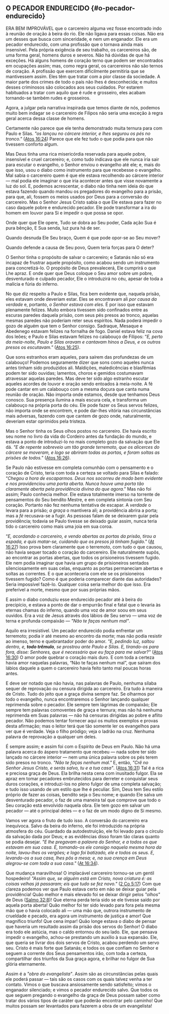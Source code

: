 ## O PECADOR ENDURECIDO {#o-pecador-endurecido}

ERA BEM IMPROVÁVEL que o carcereiro alguma vez fosse encontrado indo à reunião de oração à beira do rio. Ele não ligava para essas coisas. Não era um desses que busca com sinceridade, e nem um enganador. Ele era um pecador endurecido, com uma profissão que o tornava ainda mais insensível. Pela própria exigência de seu trabalho, os carcereiros são, de uma forma geral, homens duros e severos. Não há dúvidas de que há exceções. Há alguns homens de coração terno que podem ser encontrados em ocupações assim; mas, como regra geral, os carcereiros não são ternos de coração. A profissão que exercem dificilmente permitiria que se mantivessem assim. Eles têm que tratar com a pior classe da sociedade. A maior parte dos crimes de todo o país não lhes é desconhecida; e muitos desses criminosos são colocados aos seus cuidados. Por estarem habituados a tratar com aquilo que é rude e grosseiro, eles acabam tornando-se também rudes e grosseiros.

Agora, a julgar pela narrativa inspirada que temos diante de nós, podemos muito bem indagar se o carcereiro de Filipos não seria uma exceção à regra geral acerca dessa classe de homens.

Certamente não parece que ele tenha demonstrado muita ternura para com Paulo e Silas. _&quot;os lançou no cárcere interior, e lhes segurou os pés no tronco.&quot;_ ([Atos 16:24](http://bibliaonline.com.br/acf/atos/16/24)) Parece que ele fez tudo o que podia para que não tivessem conforto algum.

Mas Deus tinha uma rica misericórdia reservada para aquele pobre, insensível e cruel carcereiro; e, como tudo indicava que ele nunca iria sair para escutar o evangelho, o Senhor enviou o evangelho até ele; e, mais do que isso, usou o diabo como instrumento para que recebesse o evangelho. Mal sabia o carcereiro quem é que ele estava recolhendo ao cárcere interior — mal podia ele imaginar o que iria acontecer antes que visse novamente a luz do sol. E, podemos acrescentar, o diabo não tinha nem ideia do que estava fazendo quando mandou os pregadores do evangelho para a prisão, para que, ali, fossem os meios usados por Deus para a conversão do carcereiro. Mas o Senhor Jesus Cristo sabia o que Ele estava para fazer no caso daquele pobre e endurecido pecador. Ele pode transformar a ira do homem em louvor para Si e impedir o que possa se opor.

Onde quer que Ele opere, Tudo se dobra ao Seu poder, Cada ação Sua é pura bênção, E Sua senda, luz pura há de ser.

Quando desnuda Ele Seu braço, Quem é que pode opor-se ao Seu mover?

Quando defende a causa de Seu povo, Quem teria forças para O deter?

O Senhor tinha o propósito de salvar o carcereiro; e Satanás não só era incapaz de frustrar aquele propósito, como acabou sendo um instrumento para concretizá-lo. O propósito de Deus prevalecerá, Ele cumprirá o que Lhe apraz. E onde quer que Deus coloque o Seu amor sobre um pobre, desventurado e culpado pecador, Ele o introduzirá no céu, apesar de toda a malícia e fúria do inferno.

No que diz respeito a Paulo e Silas, fica bem evidente que, naquela prisão, eles estavam onde deveriam estar. Eles se encontravam ali _por causa da verdade_ e, portanto, _o Senhor estava com eles_. É por isso que estavam plenamente felizes. Muito embora tivessem sido confinados entre as escuras paredes daquela prisão, com seus pés presos ao tronco, aquelas mesmas paredes não poderiam reter seus espíritos. Nada poderá impedir o gozo de alguém que tem o Senhor consigo. Sadraque, Mesaque e Abedenego estavam felizes na fornalha de fogo. Daniel estava feliz na cova dos leões; e Paulo e Silas estavam felizes no calabouço de Filipos: “_E, perto da meia-noite, Paulo e Silas oravam e cantavam hinos a Deus, e os outros presos os escutavam.&quot;_ ([Atos 16:25](http://bibliaonline.com.br/acf/atos/16/25)).

Que sons estranhos eram aqueles, para saírem das profundezas de um calabouço! Podemos seguramente dizer que sons como aqueles nunca antes tinham sido produzidos ali. Maldições, maledicências e blasfêmias podem ter sido ouvidas; lamentos, choros e gemidos costumavam atravessar aquelas paredes. Mas deve ter sido algo estranho escutar aqueles acordes de louvor e oração sendo entoados à meia-noite. A fé pode cantar em um calabouço com a mesma doçura que canta numa reunião de oração. Não importa onde estamos, desde que tenhamos Deus conosco. Sua presença ilumina a mais escura cela, e transforma um calabouço na própria porta do céu. Ele pode fazer os Seus servos felizes, não importa onde se encontrem, e pode dar-lhes vitória nas circunstâncias mais adversas, fazendo com que cantem de gozo onde, naturalmente, deveriam estar oprimidos pela tristeza.

Mas o Senhor tinha os Seus olhos postos no carcereiro. Ele havia escrito seu nome no livro da vida do Cordeiro antes da fundação do mundo, e estava a ponto de introduzi-lo no mais completo gozo da salvação que Ele dá. _&quot;E de repente sobreveio um tão grande terremoto, que os alicerces do cárcere se moveram, e logo se abriram todas as portas, e foram soltas as prisões de todos.&quot;_ ([Atos 16:26](http://bibliaonline.com.br/acf/atos/16/26)).

Se Paulo não estivesse em completa comunhão com o pensamento e o coração de Cristo, teria com toda a certeza se voltado para Silas e falado: “_Chegou a hora de escaparmos. Deus nos socorreu de modo bem evidente e nos providenciou uma porta aberta. Nunca houve uma porta tão claramente aberta pela providência divina do que agora_.” Mas não foi assim; Paulo conhecia melhor. Ele estava totalmente imerso na torrente de pensamentos do Seu bendito Mestre, e em completa sintonia com Seu coração. Portanto não fez nenhuma tentativa de escapar. A _verdade_ o levara para a prisão; _a graça_ o mantivera ali; a providência abrira a porta; mas a _fé_ recusava-se a fugir. As pessoas falam de se deixarem guiar pela providência; todavia se Paulo tivesse se deixado guiar assim, nunca teria tido o carcereiro como mais uma joia em sua coroa.

“_E, acordando o carcereiro, e vendo abertas as portas da prisão, tirou a espada, e quis matar-se, cuidando que os presos já tinham fugido.&quot;_ ([At 16:27](http://bibliaonline.com.br/acf/atos/16/27)) Isso prova bem claramente que o terremoto, com tudo o que causou, não havia sequer tocado o coração do carcereiro. Ele naturalmente supôs, ao encontrar as portas abertas, que todos os prisioneiros tivessem fugido. Ele nem podia imaginar que havia um grupo de prisioneiros sentados silenciosamente em suas celas, enquanto as portas permaneciam abertas e soltas as correntes. E o que aconteceria com ele se os prisioneiros tivessem fugido? Como é que poderia comparecer diante das autoridades? Seria impossível fazê-lo. Qualquer coisa seria melhor do que isso. Era preferível a morte, mesmo que por suas próprias mãos.

E assim o diabo conduziu esse endurecido pecador até à beira do precipício, e estava a ponto de dar o empurrão final e fatal que o levaria às eternas chamas do inferno, quando uma voz de amor soou em seus ouvidos. Era a voz de Jesus através dos lábios de Seu servo — uma voz de terna e profunda compaixão — _&quot;Não te faças nenhum mal&quot;_.

Aquilo era irresistível. Um pecador endurecido podia enfrentar um terremoto; podia ir até mesmo ao encontro da morte; mas não podia resistir ao imenso, terno e quebrantador poder do amor. _&quot;E, pedindo luz, saltou dentro, e,_ **_todo trêmulo_**_, se prostrou ante Paulo e Silas. E, tirando-os para fora, disse: Senhores, que é necessário que eu faça para me salvar?&quot;_ ([Atos 16:30](http://bibliaonline.com.br/acf/atos/16/30)) O amor pode quebrar o coração mais duro. E com toda a certeza havia amor naquelas palavras, “Não te faças nenhum mal”, que saíram dos lábios daquele a quem o carcereiro havia feito tanto mal poucas horas antes.

E deve ser notado que não havia, nas palavras de Paulo, nenhuma sílaba sequer de reprovação ou censura dirigida ao carcereiro. Era tudo à maneira de Cristo. Tudo do jeito que a graça divina sempre faz. Se olharmos por todo o evangelho, nunca encontraremos o Senhor lançando qualquer reprimenda sobre o pecador. Ele sempre tem lágrimas de compaixão; Ele sempre tem palavras comoventes de graça e ternura; mas não há nenhuma reprimenda em Suas palavras — não há censuras dirigidas ao pobre e aflito pecador. Não podemos tentar fornecer aqui os muitos exemplos e provas desta afirmação; mas o leitor terá que tão somente ler os evangelhos para ver que é verdade. Veja o filho pródigo; veja o ladrão na cruz. Nenhuma palavra de reprovação a qualquer um deles.

É sempre assim; e assim foi com o Espírito de Deus em Paulo. Não há uma palavra acerca do áspero tratamento que recebeu — nada sobre ter sido lançado no cárcere interior — nem uma única palavra sobre os pés terem sido presos no tronco. _&quot;Não te faças nenhum mal.&quot;_ E, então, _&quot;Crê no Senhor Jesus Cristo, e serás salvo, tu e a tua casa&quot;_. ([Atos 16:31](http://bibliaonline.com.br/acf/atos/16/31)) Tal é a rica e preciosa graça de Deus. Ela brilha nesta cena com inusitado fulgor. Ela se apraz em tomar pecadores embrutecidos para derreter e conquistar seus duros corações, e introduzi-los no pleno fulgor de uma completa salvação; e tudo isso usando de um estilo que lhe é peculiar. Sim, Deus tem Seu estilo próprio de fazer as coisas, bendito seja o Seu nome; e quando Ele salva um desventurado pecador, o faz de uma maneira tal que comprove que todo o Seu coração está envolvido naquela obra. Ele tem gozo em salvar um pecador — até o principal deles — e o faz de um modo digno de Si mesmo.

Vamos ver agora o fruto de tudo isso. A conversão do carcereiro era inequívoca. Salvo da beira do inferno, ele foi introduzido na própria atmosfera do céu. Guardado da autodestruição, ele foi levado para o círculo da salvação dada por Deus; e as evidências disso foram tão claras quanto se podia desejar. _&quot;E lhe pregavam a palavra do Senhor, e a todos os que estavam em sua casa. E, tomando-os ele consigo naquela mesma hora da noite, lavou-lhes os vergões; e logo foi batizado, ele e todos os seus. E, levando-os a sua casa, lhes pôs a mesa; e, na sua crença em Deus alegrou-se com toda a sua casa.&quot;_ ([At 16:34](http://bibliaonline.com.br/acf/atos/16/34)).

Que mudança maravilhosa! O implacável carcereiro tornou-se um gentil hospedeiro! _&quot;Assim que, se alguém está em Cristo, nova criatura é: as coisas velhas já passaram; eis que tudo se fez novo.&quot;_ ([2 Co 5:17](http://bibliaonline.com.br/acf/2co/5/17)) Com que clareza podemos ver que Paulo estava certo em não se deixar guiar pela providência! Quão melhor e mais elevado foi se deixar dirigir pelos _&quot;olhos&quot;_ de Deus ([Salmo 32:8](http://bibliaonline.com.br/acf/sl/32/8))! Que eterna perda teria sido se ele tivesse saído por aquela porta aberta! Quão melhor foi ter sido levado para fora pela mesma mão que o havia colocado ali — uma mão que, outrora instrumento de crueldade e pecado, era agora um instrumento de justiça e amor! Que magnífico triunfo! Que cena ímpar! Quão longe estava o diabo de pensar que haveria um resultado assim da prisão dos servos do Senhor! O diabo era todo ele astúcia, mas o caldo entornou do seu lado. Ele, que pensava impedir o evangelho, achou-se prestando um auxílio à sua expansão. Ele, que queria se livrar dos dois servos de Cristo, acabou perdendo um servo seu. Cristo é mais forte que Satanás; e todos os que confiam no Senhor e seguem a corrente dos Seus pensamentos irão, com toda a certeza, compartilhar dos triunfos da Sua graça agora, e brilhar no fulgor de Sua glória eternamente.

Assim é a _&quot;obra do evangelista&quot;_. Assim são as circunstâncias pelas quais ele poderá passar — tais são os casos com os quais talvez venha a ter contato. Vimos o que buscava ansiosamente sendo satisfeito; vimos o enganador silenciado; e vimos o pecador endurecido salvo. Que todos os que seguem pregando o evangelho da graça de Deus possam saber como tratar dos vários tipos de caráter que poderão encontrar pelo caminho! Que muitos possam ser levantados para fazerem a obra de um evangelista!
